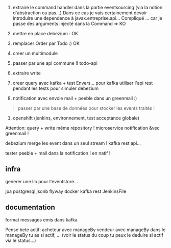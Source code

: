 1. extraire le command handler dans la partie eventsourcing (via la notion d'abstraction ou pas...)
Dans ce cas je vais certainement devoir introduire une dependence à javax.entreprise.api...
Compliqué ... car je passe des arguments injecté dans la Command
=> KO

1. mettre en place debezium : OK
1. remplacer Order par Todo :) OK

1. creer un multimodule 
1. passer par une api commune !! todo-api


1. extraire write
1. creer query avec kafka + test Envers... pour kafka utiliser l'api rest pendant les tests pour simuler debezium

1. notification avec envoie mail + peeble dans un greenmail :)
> passer par une base de données pour stocker les events traités !


1. openshift (jenkins, environnement, test acceptance globale)

Attention: query + write même répository !
microservice notification &vec greenmail !

debezium merge les event dans un seul stream !
kafka rest api...

tester peeble + mail dans la notification !
en natif !

## infra

generer une lib pour l'eventstore...

jpa
postgresql
jsonb
flyway
docker
kafka
rest
JenkinsFile


## documentation

format messages emis dans kafka


Pense bete
actif:
acheteur avec manageBy
vendeur avec manageBy
dans le manageBy tu as si actif, ... (voir le status du coup tu peux le deduire si actif via le status...)
